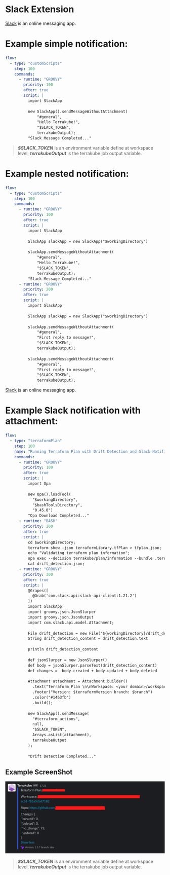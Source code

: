 # Slack Extension

[Slack](https://slack.dev/java-slack-sdk/) is an online messaging app.

# Example simple notification:
```yaml
flow:
  - type: "customScripts"
    step: 100
    commands:
      - runtime: "GROOVY"
        priority: 100
        after: true
        script: |
          import SlackApp

          new SlackApp().sendMessageWithoutAttachment(
              "#general", 
              "Hello Terrakube!", 
              "$SLACK_TOKEN", 
              terrakubeOutput);
          "Slack Message Completed..."

```

> ***$SLACK_TOKEN*** is an environment variable define at workspace level, ***terrakubeOutput*** is the terrakube job output variable.

# Example nested notification:
```yaml
flow:
  - type: "customScripts"
    step: 100
    commands:
      - runtime: "GROOVY"
        priority: 100
        after: true
        script: |
          import SlackApp

          SlackApp slackApp = new SlackApp("$workingDirectory")
          
          slackApp.sendMessageWithoutAttachment(
              "#general", 
              "Hello Terrakube!", 
              "$SLACK_TOKEN", 
              terrakubeOutput);
          "Slack Message Completed..."
      - runtime: "GROOVY"
        priority: 200
        after: true
        script: |
          import SlackApp

          SlackApp slackApp = new SlackApp("$workingDirectory")
          
          slackApp.sendMessageWithoutAttachment(
              "#general", 
              "First reply to message!", 
              "$SLACK_TOKEN", 
              terrakubeOutput);

          slackApp.sendMessageWithoutAttachment(
              "#general", 
              "First reply to message!", 
              "$SLACK_TOKEN", 
              terrakubeOutput);
```

[Slack](https://slack.dev/java-slack-sdk/) is an online messaging app.

# Example Slack notification with attachment:
```yaml
flow:
  - type: "terraformPlan"
    step: 100
    name: "Running Terraform Plan with Drift Detection and Slack Notification"
    commands:
      - runtime: "GROOVY"
        priority: 100
        after: true
        script: |
          import Opa

          new Opa().loadTool(
            "$workingDirectory",
            "$bashToolsDirectory",
            "0.45.0")
          "Opa Download Completed..."
      - runtime: "BASH"
        priority: 200
        after: true
        script: |
          cd $workingDirectory;
          terraform show -json terraformLibrary.tfPlan > tfplan.json;
          echo "Validating terraform plan information";
          opa exec --decision terrakube/plan/information --bundle .terrakube/toolsRepository/policy/ tfplan.json | jq '.result[0].result' > drift_detection.json;
          cat drift_detection.json;
      - runtime: "GROOVY"
        priority: 300
        after: true
        script: |
          @Grapes([
            @Grab('com.slack.api:slack-api-client:1.21.2')
          ])
          import SlackApp
          import groovy.json.JsonSlurper
          import groovy.json.JsonOutput
          import com.slack.api.model.Attachment;
          
          File drift_detection = new File("${workingDirectory}/drift_detection.json")
          String drift_detection_content = drift_detection.text

          println drift_detection_content

          def jsonSlurper = new JsonSlurper()
          def body = jsonSlurper.parseText(drift_detection_content)
          def changes =  body.created + body.updated + body.deleted

          Attachment attachment = Attachment.builder()
            .text("Terraform Plan \n\nWorkspace: <your domain>/workspaces/$workspaceId \n\nRepo: $source \n\nChanges: $drift_detection_content")
            .footer("Version: $terraformVersion branch: $branch")
            .color("#1463fb")
            .build();

          new SlackApp().sendMessage(
            "#terraform_actions", 
            null,
            "$SLACK_TOKEN",
            Arrays.asList(attachment),
            terrakubeOutput
          );

          "Drift Detection Completed..."
```

## Example ScreenShot
![Slack Notification](./slack-notification.png)

> ***$SLACK_TOKEN*** is an environment variable define at workspace level, ***terrakubeOutput*** is the terrakube job output variable.
